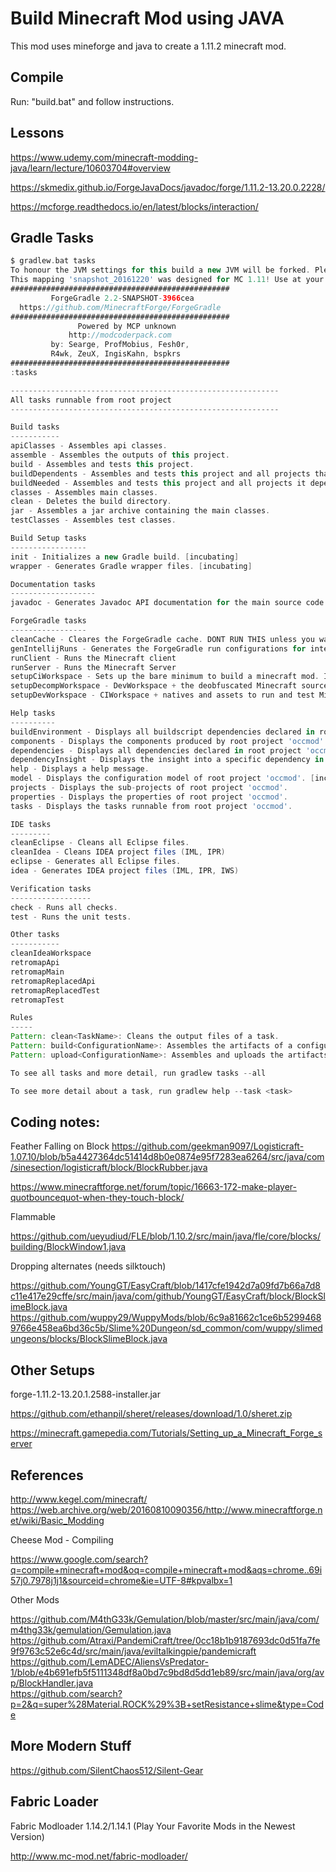 # Build Minecraft Mod using JAVA

This mod uses mineforge and java to create a 1.11.2 minecraft mod.

## Compile

Run: "build.bat" and follow instructions.

## Lessons

https://www.udemy.com/minecraft-modding-java/learn/lecture/10603704#overview

https://skmedix.github.io/ForgeJavaDocs/javadoc/forge/1.11.2-13.20.0.2228/

https://mcforge.readthedocs.io/en/latest/blocks/interaction/

## Gradle Tasks

```gradle
$ gradlew.bat tasks
To honour the JVM settings for this build a new JVM will be forked. Please consider using the daemon: https://docs.gradle.org/2.14/userguide/gradle_daemon.html.
This mapping 'snapshot_20161220' was designed for MC 1.11! Use at your own peril.
#################################################
         ForgeGradle 2.2-SNAPSHOT-3966cea
  https://github.com/MinecraftForge/ForgeGradle
#################################################
               Powered by MCP unknown
             http://modcoderpack.com
         by: Searge, ProfMobius, Fesh0r,
         R4wk, ZeuX, IngisKahn, bspkrs
#################################################
:tasks

------------------------------------------------------------
All tasks runnable from root project
------------------------------------------------------------

Build tasks
-----------
apiClasses - Assembles api classes.
assemble - Assembles the outputs of this project.
build - Assembles and tests this project.
buildDependents - Assembles and tests this project and all projects that depend on it.
buildNeeded - Assembles and tests this project and all projects it depends on.
classes - Assembles main classes.
clean - Deletes the build directory.
jar - Assembles a jar archive containing the main classes.
testClasses - Assembles test classes.

Build Setup tasks
-----------------
init - Initializes a new Gradle build. [incubating]
wrapper - Generates Gradle wrapper files. [incubating]

Documentation tasks
-------------------
javadoc - Generates Javadoc API documentation for the main source code.

ForgeGradle tasks
-----------------
cleanCache - Cleares the ForgeGradle cache. DONT RUN THIS unless you want a fresh start, or the dev tells you to.
genIntellijRuns - Generates the ForgeGradle run configurations for intellij Idea
runClient - Runs the Minecraft client
runServer - Runs the Minecraft Server
setupCiWorkspace - Sets up the bare minimum to build a minecraft mod. Ideally for CI servers
setupDecompWorkspace - DevWorkspace + the deobfuscated Minecraft source linked as a source jar.
setupDevWorkspace - CIWorkspace + natives and assets to run and test Minecraft

Help tasks
----------
buildEnvironment - Displays all buildscript dependencies declared in root project 'occmod'.
components - Displays the components produced by root project 'occmod'. [incubating]
dependencies - Displays all dependencies declared in root project 'occmod'.
dependencyInsight - Displays the insight into a specific dependency in root project 'occmod'.
help - Displays a help message.
model - Displays the configuration model of root project 'occmod'. [incubating]
projects - Displays the sub-projects of root project 'occmod'.
properties - Displays the properties of root project 'occmod'.
tasks - Displays the tasks runnable from root project 'occmod'.

IDE tasks
---------
cleanEclipse - Cleans all Eclipse files.
cleanIdea - Cleans IDEA project files (IML, IPR)
eclipse - Generates all Eclipse files.
idea - Generates IDEA project files (IML, IPR, IWS)

Verification tasks
------------------
check - Runs all checks.
test - Runs the unit tests.

Other tasks
-----------
cleanIdeaWorkspace
retromapApi
retromapMain
retromapReplacedApi
retromapReplacedTest
retromapTest

Rules
-----
Pattern: clean<TaskName>: Cleans the output files of a task.
Pattern: build<ConfigurationName>: Assembles the artifacts of a configuration.
Pattern: upload<ConfigurationName>: Assembles and uploads the artifacts belonging to a configuration.

To see all tasks and more detail, run gradlew tasks --all

To see more detail about a task, run gradlew help --task <task>

```

## Coding notes:

Feather Falling on Block
https://github.com/geekman9097/Logisticraft-1.07.10/blob/b5a4427364dc51414d8b0e0874e95f7283ea6264/src/java/com/sinesection/logisticraft/block/BlockRubber.java

https://www.minecraftforge.net/forum/topic/16663-172-make-player-quotbouncequot-when-they-touch-block/

Flammable

https://github.com/ueyudiud/FLE/blob/1.10.2/src/main/java/fle/core/blocks/building/BlockWindow1.java

Dropping alternates (needs silktouch)

https://github.com/YoungGT/EasyCraft/blob/1417cfe1942d7a09fd7b66a7d8c11e417e29cffe/src/main/java/com/github/YoungGT/EasyCraft/block/BlockSlimeBlock.java
https://github.com/wuppy29/WuppyMods/blob/6c9a81662c1ce6b52994689766e458ea6bd36c5b/Slime%20Dungeon/sd_common/com/wuppy/slimedungeons/blocks/BlockSlimeBlock.java

## Other Setups

forge-1.11.2-13.20.1.2588-installer.jar

https://github.com/ethanpil/sheret/releases/download/1.0/sheret.zip

https://minecraft.gamepedia.com/Tutorials/Setting_up_a_Minecraft_Forge_server

## References

http://www.kegel.com/minecraft/
https://web.archive.org/web/20160810090356/http://www.minecraftforge.net/wiki/Basic_Modding

Cheese Mod - Compiling

https://www.google.com/search?q=compile+minecraft+mod&oq=compile+minecraft+mod&aqs=chrome..69i57j0.7978j1j1&sourceid=chrome&ie=UTF-8#kpvalbx=1

Other Mods 

https://github.com/M4thG33k/Gemulation/blob/master/src/main/java/com/m4thg33k/gemulation/Gemulation.java  
https://github.com/Atraxi/PandemiCraft/tree/0cc18b1b9187693dc0d51fa7fe9f9763c52e6c4d/src/main/java/eviltalkingpie/pandemicraft  
https://github.com/LemADEC/AliensVsPredator-1/blob/e4b691efb5f5111348df8a0bd7c9bd8d5dd1eb89/src/main/java/org/avp/BlockHandler.java  
https://github.com/search?p=2&q=super%28Material.ROCK%29%3B+setResistance+slime&type=Code  

## More Modern Stuff

https://github.com/SilentChaos512/Silent-Gear

## Fabric Loader
Fabric Modloader 1.14.2/1.14.1 (Play Your Favorite Mods in the Newest Version)

http://www.mc-mod.net/fabric-modloader/